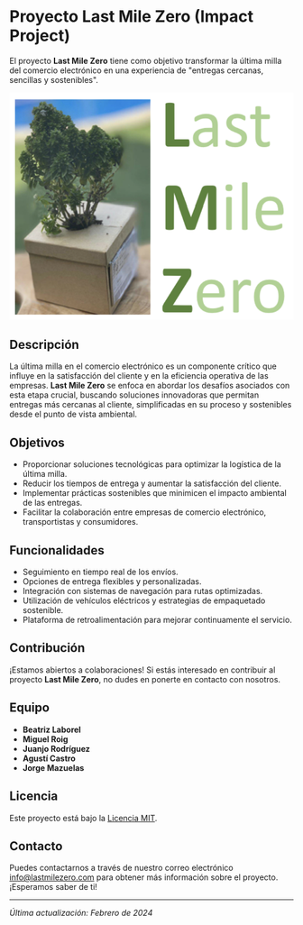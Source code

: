 # Proyecto Last Mile Zero (Impact Project)

El proyecto **Last Mile Zero** tiene como objetivo transformar la última milla del comercio electrónico en una experiencia de "entregas cercanas, sencillas y sostenibles".

![Logo de Last Mile Zero](Logo.png)

## Descripción

La última milla en el comercio electrónico es un componente crítico que influye en la satisfacción del cliente y en la eficiencia operativa de las empresas. **Last Mile Zero** se enfoca en abordar los desafíos asociados con esta etapa crucial, buscando soluciones innovadoras que permitan entregas más cercanas al cliente, simplificadas en su proceso y sostenibles desde el punto de vista ambiental.

## Objetivos

- Proporcionar soluciones tecnológicas para optimizar la logística de la última milla.
- Reducir los tiempos de entrega y aumentar la satisfacción del cliente.
- Implementar prácticas sostenibles que minimicen el impacto ambiental de las entregas.
- Facilitar la colaboración entre empresas de comercio electrónico, transportistas y consumidores.

## Funcionalidades

- Seguimiento en tiempo real de los envíos.
- Opciones de entrega flexibles y personalizadas.
- Integración con sistemas de navegación para rutas optimizadas.
- Utilización de vehículos eléctricos y estrategias de empaquetado sostenible.
- Plataforma de retroalimentación para mejorar continuamente el servicio.

## Contribución

¡Estamos abiertos a colaboraciones! Si estás interesado en contribuir al proyecto **Last Mile Zero**, no dudes en ponerte en contacto con nosotros.

## Equipo

- **Beatriz Laborel**
- **Miguel Roig** 
- **Juanjo Rodríguez**
- **Agustí Castro**
- **Jorge Mazuelas**

## Licencia

Este proyecto está bajo la [Licencia MIT](LICENSE).

## Contacto

Puedes contactarnos a través de nuestro correo electrónico [info@lastmilezero.com](mailto:lastmilezero@gmail.com) para obtener más información sobre el proyecto. ¡Esperamos saber de ti!

---

*Última actualización: Febrero de 2024*

